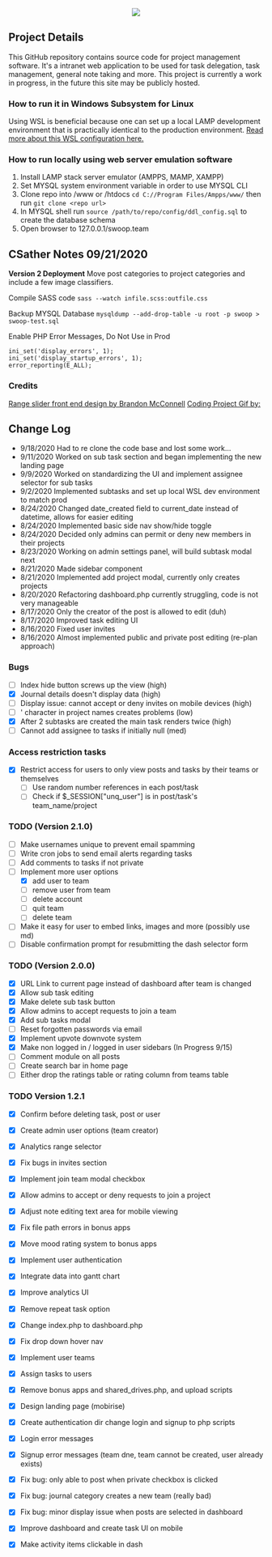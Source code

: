 <p align="center">
  <img src="https://github.com/SatherWS/Consciencec/blob/master/static/logo.png">
</p>

## Project Details
This GitHub repository contains source code for project management software. It's a intranet web application to be used for task delegation, task management, general note taking and more. This project is currently a work in progress, in the future this site may be publicly hosted.

### How to run it in Windows Subsystem for Linux
Using WSL is beneficial because one can set up a local LAMP development environment that is practically identical to the production environment. [Read more about this WSL configuration here.](https://syllasource.com/wsl-lamp-stack-for-local-development.html)

### How to run locally using web server emulation software
1. Install LAMP stack server emulator (AMPPS, MAMP, XAMPP)
2. Set MYSQL system environment variable in order to use MYSQL CLI
3. Clone repo into /www or /htdocs `cd C://Program Files/Ampps/www/` then run `git clone <repo url>`
4. In MYSQL shell run `source /path/to/repo/config/ddl_config.sql` to create the database schema
5. Open browser to 127.0.0.1/swoop.team

## CSather Notes 09/21/2020
**Version 2 Deployment**
Move post categories to project categories and include a few image classifiers.

Compile SASS code 
`sass --watch infile.scss:outfile.css`

Backup MYSQL Database
`mysqldump --add-drop-table -u root -p swoop > swoop-test.sql`

Enable PHP Error Messages, Do Not Use in Prod
```
ini_set('display_errors', 1);
ini_set('display_startup_errors', 1);
error_reporting(E_ALL);
```

### Credits
[Range slider front end design by Brandon McConnell](https://codepen.io/brandonmcconnell/pen/oJBVQW)
[Coding Project Gif  by: ](https://www.google.com/url?sa=i&url=http%3A%2F%2Frebloggy.com%2Fpost%2Fgif-creative-processing-programming-coding%2F72988591119&psig=AOvVaw2wWvfehfyEIdLq4mIYBjOo&ust=1600805046300000&source=images&cd=vfe&ved=0CAIQjRxqFwoTCKjD79KF--sCFQAAAAAdAAAAABAa)
   
## Change Log
  * 9/18/2020 Had to re clone the code base and lost some work...
  * 9/11/2020 Worked on sub task section and began implementing the new landing page
  * 9/9/2020 Worked on standardizing the UI and implement assignee selector for sub tasks
  * 9/2/2020 Implemented subtasks and set up local WSL dev environment to match prod
  * 8/24/2020 Changed date_created field to current_date instead of datetime, allows for easier editing
  * 8/24/2020 Implemented basic side nav show/hide toggle
  * 8/24/2020 Decided only admins can permit or deny new members in their projects
  * 8/23/2020 Working on admin settings panel, will build subtask modal next
  * 8/21/2020 Made sidebar component
  * 8/21/2020 Implemented add project modal, currently only creates projects
  * 8/20/2020 Refactoring dashboard.php currently struggling, code is not very manageable 
  * 8/17/2020 Only the creator of the post is allowed to edit (duh)
  * 8/17/2020 Improved task editing UI
  * 8/16/2020 Fixed user invites
  * 8/16/2020 Almost implemented public and private post editing (re-plan approach)

### Bugs
  - [ ] Index hide button screws up the view (high)
  - [X] Journal details doesn't display data (high)
  - [ ] Display issue: cannot accept or deny invites on mobile devices (high)
  - [ ] ' character in project names creates problems (low)
  - [X] After 2 subtasks are created the main task renders twice (high)
  - [ ] Cannot add assignee to tasks if initially null (med)
  
### Access restriction tasks
- [X] Restrict access for users to only view posts and tasks by their teams or themselves
  - [ ] Use random number references in each post/task
  - [ ] Check if $_SESSION["unq_user"] is in post/task's team_name/project

### TODO (Version 2.1.0)
- [ ] Make usernames unique to prevent email spamming
- [ ] Write cron jobs to send email alerts regarding tasks
- [ ] Add comments to tasks if not private
- [ ] Implement more user options
  - [X] add user to team
  - [ ] remove user from team
  - [ ] delete account 
  - [ ] quit team
  - [ ] delete team
- [ ] Make it easy for user to embed links, images and more (possibly use md)
- [ ] Disable confirmation prompt for resubmitting the dash selector form

### TODO (Version 2.0.0)
- [X] URL Link to current page instead of dashboard after team is changed
- [X] Allow sub task editing
- [X] Make delete sub task button
- [X] Allow admins to accept requests to join a team
- [X] Add sub tasks modal
- [ ] Reset forgotten passwords via email
- [X] Implement upvote downvote system
- [X] Make non logged in / logged in user sidebars (In Progress 9/15)
- [ ] Comment module on all posts
- [ ] Create search bar in home page
- [ ] Either drop the ratings table or rating column from teams table
  
### TODO Version 1.2.1
- [X] Confirm before deleting task, post or user
- [X] Create admin user options (team creator)
- [X] Analytics range selector
- [X] Fix bugs in invites section
- [X] Implement join team modal checkbox
- [X] Allow admins to accept or deny requests to join a project
- [X] Adjust note editing text area for mobile viewing
- [X] Fix file path errors in bonus apps
- [X] Move mood rating system to bonus apps
- [X] Implement user authentication
- [X] Integrate data into gantt chart 
- [X] Improve analytics UI
- [X] Remove repeat task option
- [X] Change index.php to dashboard.php
- [X] Fix drop down hover nav
- [X] Implement user teams
- [X] Assign tasks to users
- [X] Remove bonus apps and shared_drives.php, and upload scripts
- [X] Design landing page (mobirise)
- [X] Create authentication dir change login and signup to php scripts
- [X] Login error messages
- [X] Signup error messages (team dne, team cannot be created, user already exists)
- [X] Fix bug: only able to post when private checkbox is clicked
- [X] Fix bug: journal category creates a new team (really bad)
- [X] Fix bug: minor display issue when posts are selected in dashboard
- [X] Improve dashboard and create task UI on mobile
- [X] Make activity items clickable in dash
  
